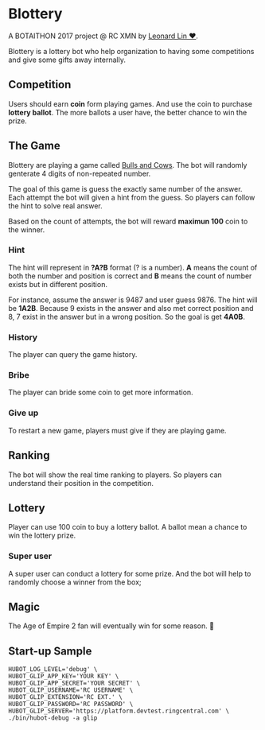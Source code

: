 # Blottery

A BOTAITHON 2017 project @ RC XMN by [Leonard Lin ❤️](mailto:leonard.lin@ringcentral.com).

Blottery is a lottery bot who help organization to having some competitions and give some gifts away internally. 

## Competition

Users should earn **coin** form playing games. And use the coin to purchase **lottery ballot**.  The more ballots a user have, the better chance to win the prize.

## The Game 

Blottery are playing a game called [Bulls and Cows](https://en.wikipedia.org/wiki/Bulls_and_Cows). The bot will randomly genterate 4 digits of non-repeated number. 

The goal of this game is guess the exactly same number of the answer. Each attempt the bot will given a hint from the guess. So players can follow the hint to solve real answer.

Based on the count of attempts, the bot will reward **maximun 100** coin to the winner.

### Hint

The hint will represent in **?A?B** format (? is a number). **A** means the count of both the number and position is correct and **B** means the count of number exists but in different position.

For instance, assume the answer is 9487 and user guess 9876. The hint will be **1A2B**. Because 9 exists in the answer and also met correct position and 8, 7 exist in the answer but in a wrong position. So the goal is get **4A0B**.

### History

The player can query the game history.

### Bribe 

The player can bride some coin to get more information.

### Give up

To restart a new game, players must give if they are playing game.

## Ranking

The bot will show the real time ranking to players. So players can understand their position in the competition.

## Lottery

Player can use 100 coin to buy a lottery ballot. A ballot mean a chance to win the lottery prize.

### Super user

A super user can conduct a lottery for some prize. And the bot will help to randomly choose a winner from the box; 

## Magic

The Age of Empire 2 fan will eventually win for some reason. 🤣

## Start-up Sample

```
HUBOT_LOG_LEVEL='debug' \
HUBOT_GLIP_APP_KEY='YOUR KEY' \
HUBOT_GLIP_APP_SECRET='YOUR SECRET' \
HUBOT_GLIP_USERNAME='RC USERNAME' \
HUBOT_GLIP_EXTENSION='RC EXT.' \
HUBOT_GLIP_PASSWORD='RC PASSWORD' \
HUBOT_GLIP_SERVER='https://platform.devtest.ringcentral.com' \
./bin/hubot-debug -a glip
```
